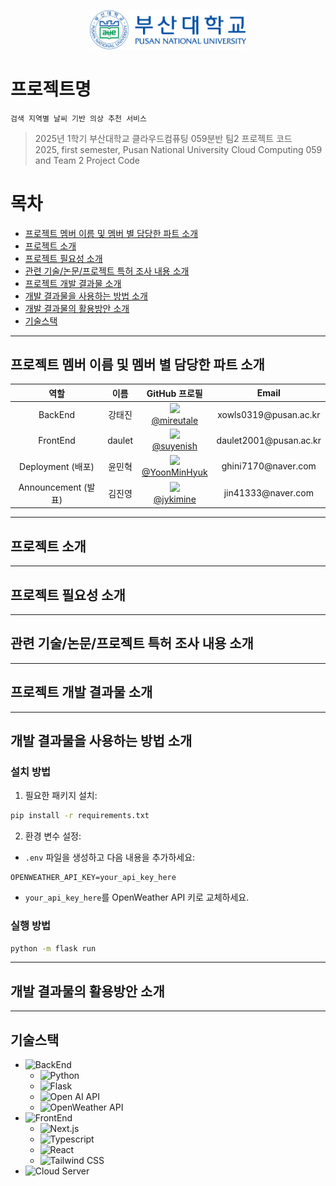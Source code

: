 <p align="center">
    <img src="./pusanUnibersity_signature04.png" alt="부산대학교로고" width="250px">
</p>

# 프로젝트명
`검색 지역별 날씨 기반 의상 추천 서비스`
> 2025년 1학기 부산대학교 클라우드컴퓨팅 059분반 팀2 프로젝트 코드  
> 2025, first semester, Pusan National University Cloud Computing 059 and Team 2 Project Code

# 목차
- [프로젝트 멤버 이름 및 멤버 별 담당한 파트 소개](#프로젝트-멤버-이름-및-멤버-별-담당한-파트-소개)
- [프로젝트 소개](#프로젝트-소개)
- [프로젝트 필요성 소개](#프로젝트-필요성-소개)
- [관련 기술/논문/프로젝트 특허 조사 내용 소개](#관련-기술논문프로젝트-특허-조사-내용-소개)
- [프로젝트 개발 결과물 소개](#프로젝트-개발-결과물-소개)
- [개발 결과물을 사용하는 방법 소개](#개발-결과물을-사용하는-방법-소개)
- [개발 결과물의 활용방안 소개](#개발-결과물의-활용방안-소개)
- [기술스택](#기술스택)

---

## 프로젝트 멤버 이름 및 멤버 별 담당한 파트 소개
<div align="center">

<table>
  <thead>
    <tr>
      <th align="center">역할</th>
      <th align="center">이름</th>
      <th align="center">GitHub 프로필</th>
      <th align="center">Email</th>
    </tr>
  </thead>
  <tbody>
    <tr>
      <td align="center">BackEnd</td>
      <td align="center">강태진</td>
      <td align="center">
        <img src="https://github.com/mireutale.png" width="50"/><br>
        <a href="https://github.com/mireutale">@mireutale</a>
      </td>
      <td align="center">xowls0319@pusan.ac.kr</td>
    </tr>
    <tr>
      <td align="center">FrontEnd</td>
      <td align="center">daulet</td>
      <td align="center">
        <img src="https://github.com/suyenish.png" width="50"/><br>
        <a href="https://github.com/suyenish">@suyenish</a>
      </td>
      <td align="center">daulet2001@pusan.ac.kr</td>
    </tr>
    <tr>
      <td align="center">Deployment (배포)</td>
      <td align="center">윤민혁</td>
      <td align="center">
        <img src="https://github.com/YoonMinHyuk.png" width="50"/><br>
        <a href="https://github.com/YoonMinHyuk">@YoonMinHyuk</a>
      </td>
      <td align="center">ghini7170@naver.com</td>
    </tr>
    <tr>
      <td align="center">Announcement (발표)</td>
      <td align="center">김진영</td>
      <td align="center">
        <img src="https://github.com/jykimine.png" width="50"/><br>
        <a href="https://github.com/jykimine">@jykimine</a>
      </td>
      <td align="center">jin41333@naver.com</td>
    </tr>
  </tbody>
</table>

</div>

---
## 프로젝트 소개
---
## 프로젝트 필요성 소개
---
## 관련 기술/논문/프로젝트 특허 조사 내용 소개
---
## 프로젝트 개발 결과물 소개
---
## 개발 결과물을 사용하는 방법 소개

### 설치 방법

1. 필요한 패키지 설치:
```bash
pip install -r requirements.txt
```

2. 환경 변수 설정:
- `.env` 파일을 생성하고 다음 내용을 추가하세요:
```
OPENWEATHER_API_KEY=your_api_key_here
```
- `your_api_key_here`를 OpenWeather API 키로 교체하세요.

### 실행 방법

```bash
python -m flask run
```
---
## 개발 결과물의 활용방안 소개
---
## 기술스택
- ![BackEnd](https://img.shields.io/badge/TechStack-BackEnd-green)
    - ![Python](https://img.shields.io/badge/python-blue?logo=python&logoColor=white)
    - ![Flask](https://img.shields.io/badge/Flask-black?logo=Flask&logoColor=white)
    - ![Open AI API](https://img.shields.io/badge/OpenAI-white?logo=OpenAI&logoColor=black)
    - ![OpenWeather API](https://img.shields.io/badge/TechStack-OpenWeather%20API-orange)
- ![FrontEnd](https://img.shields.io/badge/TechStack-FrontEnd-green)
    - ![Next.js](https://img.shields.io/badge/next.js-000000?style=for-the-badge&logo=nextdotjs&logoColor=white)
    - ![Typescript](https://shields.io/badge/TypeScript-3178C6?logo=TypeScript&logoColor=FFF&style=flat-square)
    - ![React](https://img.shields.io/badge/-ReactJs-61DAFB?logo=react&logoColor=white&style=for-the-badge)
    - ![Tailwind CSS](https://img.shields.io/badge/tailwindcss-0F172A?&logo=tailwindcss)
- ![Cloud Server](https://img.shields.io/badge/TechStack-Cloud%20Server-green)